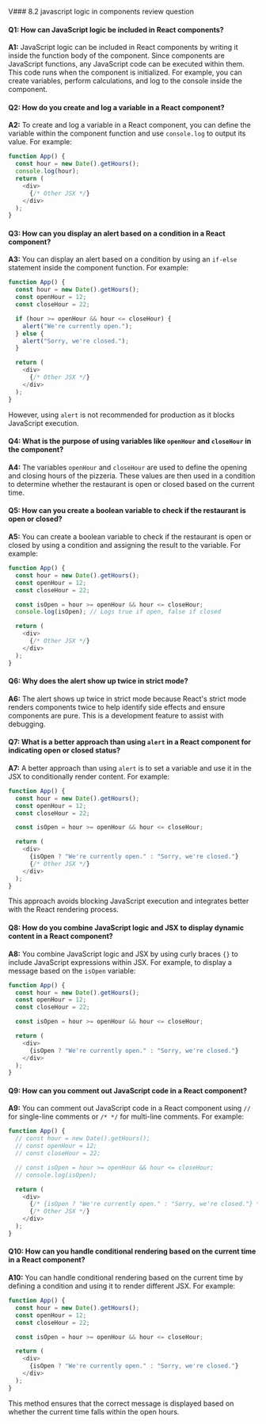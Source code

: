 V### 8.2 javascript logic in components review question



#### Q1: How can JavaScript logic be included in React components?

**A1:** JavaScript logic can be included in React components by writing it inside the function body of the component. Since components are JavaScript functions, any JavaScript code can be executed within them. This code runs when the component is initialized. For example, you can create variables, perform calculations, and log to the console inside the component.

#### Q2: How do you create and log a variable in a React component?

**A2:** To create and log a variable in a React component, you can define the variable within the component function and use `console.log` to output its value. For example:

```javascript
function App() {
  const hour = new Date().getHours();
  console.log(hour);
  return (
    <div>
      {/* Other JSX */}
    </div>
  );
}
```

#### Q3: How can you display an alert based on a condition in a React component?

**A3:** You can display an alert based on a condition by using an `if-else` statement inside the component function. For example:

```javascript
function App() {
  const hour = new Date().getHours();
  const openHour = 12;
  const closeHour = 22;

  if (hour >= openHour && hour <= closeHour) {
    alert("We're currently open.");
  } else {
    alert("Sorry, we're closed.");
  }

  return (
    <div>
      {/* Other JSX */}
    </div>
  );
}
```

However, using `alert` is not recommended for production as it blocks JavaScript execution.

#### Q4: What is the purpose of using variables like `openHour` and `closeHour` in the component?

**A4:** The variables `openHour` and `closeHour` are used to define the opening and closing hours of the pizzeria. These values are then used in a condition to determine whether the restaurant is open or closed based on the current time.

#### Q5: How can you create a boolean variable to check if the restaurant is open or closed?

**A5:** You can create a boolean variable to check if the restaurant is open or closed by using a condition and assigning the result to the variable. For example:

```javascript
function App() {
  const hour = new Date().getHours();
  const openHour = 12;
  const closeHour = 22;

  const isOpen = hour >= openHour && hour <= closeHour;
  console.log(isOpen); // Logs true if open, false if closed

  return (
    <div>
      {/* Other JSX */}
    </div>
  );
}
```

#### Q6: Why does the alert show up twice in strict mode?

**A6:** The alert shows up twice in strict mode because React's strict mode renders components twice to help identify side effects and ensure components are pure. This is a development feature to assist with debugging.

#### Q7: What is a better approach than using `alert` in a React component for indicating open or closed status?

**A7:** A better approach than using `alert` is to set a variable and use it in the JSX to conditionally render content. For example:

```javascript
function App() {
  const hour = new Date().getHours();
  const openHour = 12;
  const closeHour = 22;

  const isOpen = hour >= openHour && hour <= closeHour;

  return (
    <div>
      {isOpen ? "We're currently open." : "Sorry, we're closed."}
      {/* Other JSX */}
    </div>
  );
}
```

This approach avoids blocking JavaScript execution and integrates better with the React rendering process.

#### Q8: How do you combine JavaScript logic and JSX to display dynamic content in a React component?

**A8:** You combine JavaScript logic and JSX by using curly braces `{}` to include JavaScript expressions within JSX. For example, to display a message based on the `isOpen` variable:

```javascript
function App() {
  const hour = new Date().getHours();
  const openHour = 12;
  const closeHour = 22;

  const isOpen = hour >= openHour && hour <= closeHour;

  return (
    <div>
      {isOpen ? "We're currently open." : "Sorry, we're closed."}
    </div>
  );
}
```

#### Q9: How can you comment out JavaScript code in a React component?

**A9:** You can comment out JavaScript code in a React component using `//` for single-line comments or `/* */` for multi-line comments. For example:

```javascript
function App() {
  // const hour = new Date().getHours();
  // const openHour = 12;
  // const closeHour = 22;

  // const isOpen = hour >= openHour && hour <= closeHour;
  // console.log(isOpen);

  return (
    <div>
      {/* {isOpen ? "We're currently open." : "Sorry, we're closed."} */}
      {/* Other JSX */}
    </div>
  );
}
```

#### Q10: How can you handle conditional rendering based on the current time in a React component?

**A10:** You can handle conditional rendering based on the current time by defining a condition and using it to render different JSX. For example:

```javascript
function App() {
  const hour = new Date().getHours();
  const openHour = 12;
  const closeHour = 22;

  const isOpen = hour >= openHour && hour <= closeHour;

  return (
    <div>
      {isOpen ? "We're currently open." : "Sorry, we're closed."}
    </div>
  );
}
```

This method ensures that the correct message is displayed based on whether the current time falls within the open hours.
